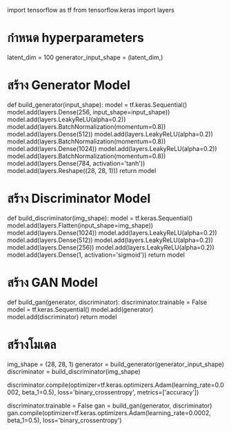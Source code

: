 import tensorflow as tf
from tensorflow.keras import layers

# กำหนด hyperparameters
latent_dim = 100
generator_input_shape = (latent_dim,)

# สร้าง Generator Model
def build_generator(input_shape):
    model = tf.keras.Sequential()
    model.add(layers.Dense(256, input_shape=input_shape))
    model.add(layers.LeakyReLU(alpha=0.2))
    model.add(layers.BatchNormalization(momentum=0.8))
    model.add(layers.Dense(512))
    model.add(layers.LeakyReLU(alpha=0.2))
    model.add(layers.BatchNormalization(momentum=0.8))
    model.add(layers.Dense(1024))
    model.add(layers.LeakyReLU(alpha=0.2))
    model.add(layers.BatchNormalization(momentum=0.8))
    model.add(layers.Dense(784, activation='tanh'))
    model.add(layers.Reshape((28, 28, 1)))
    return model

# สร้าง Discriminator Model
def build_discriminator(img_shape):
    model = tf.keras.Sequential()
    model.add(layers.Flatten(input_shape=img_shape))
    model.add(layers.Dense(1024))
    model.add(layers.LeakyReLU(alpha=0.2))
    model.add(layers.Dense(512))
    model.add(layers.LeakyReLU(alpha=0.2))
    model.add(layers.Dense(256))
    model.add(layers.LeakyReLU(alpha=0.2))
    model.add(layers.Dense(1, activation='sigmoid'))
    return model

# สร้าง GAN Model
def build_gan(generator, discriminator):
    discriminator.trainable = False
    model = tf.keras.Sequential()
    model.add(generator)
    model.add(discriminator)
    return model

# สร้างโมเดล
img_shape = (28, 28, 1)
generator = build_generator(generator_input_shape)
discriminator = build_discriminator(img_shape)

discriminator.compile(optimizer=tf.keras.optimizers.Adam(learning_rate=0.0002, beta_1=0.5),
                      loss='binary_crossentropy',
                      metrics=['accuracy'])

discriminator.trainable = False
gan = build_gan(generator, discriminator)
gan.compile(optimizer=tf.keras.optimizers.Adam(learning_rate=0.0002, beta_1=0.5),
            loss='binary_crossentropy')
